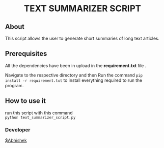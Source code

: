 <center><h1><b> TEXT SUMMARIZER SCRIPT </b></h1></center>



## About 
This script allows the user to generate short summaries of long text articles.

## Prerequisites

All the dependencies have been in upload in the **requirement.txt** file .

Navigate to the respective directory and then Run the command `pip install -r requirement.txt` to install everything required to run the program.

## How to use it
run this script with this command <br>
`python text_summarizer_script.py`


### Developer

[$Abhishek](https://github.com/abhishekdwibedy-2002)